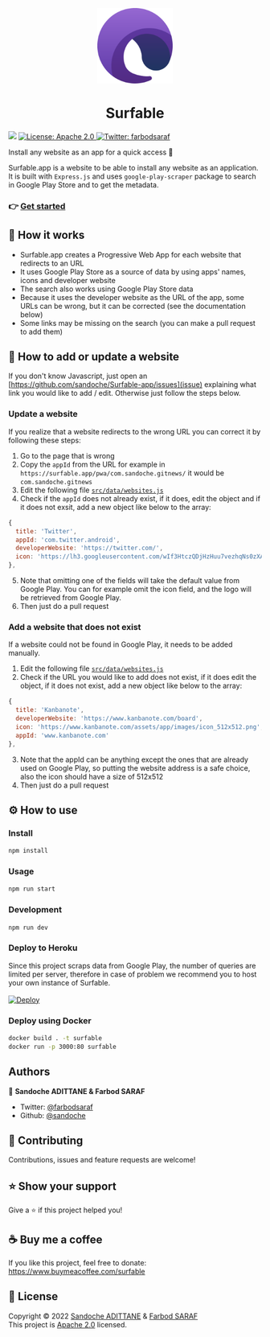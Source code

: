 <p align="center">
  <img src="/src/public/images/icon.png" width="150">
</p>
<h1 align="center">Surfable</h1>
<p>
  <img src="https://img.shields.io/badge/version-1.0.0-blue.svg?cacheSeconds=2592000" />
  <a href="/LICENSE">
    <img alt="License: Apache 2.0" src="https://img.shields.io/badge/License-Apache 2.0-yellow.svg" target="_blank" />
  </a>

  <a href="https://twitter.com/farbodsaraf">
    <img alt="Twitter: farbodsaraf" src="https://img.shields.io/twitter/follow/farbodsaraf.svg?style=social" target="_blank" />
  </a>
</p>

Install any website as an app for a quick access 📱

Surfable.app is a website to be able to install any website as an application.
It is built with `Express.js` and uses `google-play-scraper` package to search in Google Play Store and to get the metadata.

### 👉 [Get started](https://surfable.app)

## 🤔 How it works

- Surfable.app creates a Progressive Web App for each website that redirects to an URL
- It uses Google Play Store as a source of data by using apps' names, icons and developer website
- The search also works using Google Play Store data
- Because it uses the developer website as the URL of the app, some URLs can be wrong, but it can be corrected (see the documentation below)
- Some links may be missing on the search (you can make a pull request to add them)

## 📖 How to add or update a website

If you don't know Javascript, just open an [https://github.com/sandoche/Surfable-app/issues](issue) explaining what link you would like to add / edit.
Otherwise just follow the steps below.

### Update a website

If you realize that a website redirects to the wrong URL you can correct it by following these steps:
1. Go to the page that is wrong
2. Copy the `appId` from the URL for example in `https://surfable.app/pwa/com.sandoche.gitnews/` it would be `com.sandoche.gitnews`
3. Edit the following file [`src/data/websites.js`](/src/data/websites.js)
4. Check if the `appId` does not already exist, if it does, edit the object and if it does not exsit, add a new object like below to the array:
```js
{
  title: 'Twitter',
  appId: 'com.twitter.android',
  developerWebsite: 'https://twitter.com/',
  icon: 'https://lh3.googleusercontent.com/wIf3HtczQDjHzHuu7vezhqNs0zXAG85F7VmP7nhsTxO3OHegrVXlqIh_DWBYi86FTIGk',
},
```
5. Note that omitting one of the fields will take the default value from Google Play. You can for example omit the icon field, and the logo will be retrieved from Google Play.
6. Then just do a pull request

### Add a website that does not exist

If a website could not be found in Google Play, it needs to be added manually.
1. Edit the following file [`src/data/websites.js`](/src/data/websites.js)
2. Check if the URL you would like to add does not exist, if it does edit the object, if it does not exist, add a new object like below to the array:
```js
{
  title: 'Kanbanote',
  developerWebsite: 'https://www.kanbanote.com/board',
  icon: 'https://www.kanbanote.com/assets/app/images/icon_512x512.png',
  appId: 'www.kanbanote.com'
},
```
3. Note that the appId can be anything except the ones that are already used on Google Play, so putting the website address is a safe choice, also the icon should have a size of 512x512
4. Then just do a pull request


## ⚙️ How to use

### Install

```sh
npm install
```

### Usage

```sh
npm run start
```

### Development

```sh
npm run dev
```

### Deploy to Heroku
Since this project scraps data from Google Play, the number of queries are limited per server, therefore in case of problem we recommend you to host your own instance of Surfable.<br><br>
[![Deploy](https://www.herokucdn.com/deploy/button.svg)](https://heroku.com/deploy)

### Deploy using Docker
```sh
docker build . -t surfable
docker run -p 3000:80 surfable
```

## Authors

👤 **Sandoche ADITTANE & Farbod SARAF**

* Twitter: [@farbodsaraf](https://twitter.com/farbodsaraf)
* Github: [@sandoche](https://github.com/sandoche)

## 🤝 Contributing

Contributions, issues and feature requests are welcome!

## ⭐️ Show your support

Give a ⭐️ if this project helped you!

## ☕️ Buy me a coffee 

If you like this project, feel free to donate: https://www.buymeacoffee.com/surfable

## 📝 License

Copyright © 2022 [Sandoche ADITTANE](https://www.sandoche.com) & [Farbod SARAF](https://farbodsaraf.com/)<br />
This project is [Apache 2.0](/LICENSE) licensed.
